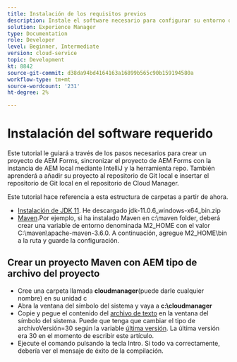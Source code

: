 ```yaml
---
title: Instalación de los requisitos previos
description: Instale el software necesario para configurar su entorno de desarrollo
solution: Experience Manager
type: Documentation
role: Developer
level: Beginner, Intermediate
version: cloud-service
topic: Development
kt: 8842
source-git-commit: d38da94bd4164163a16899b565c90b159194580a
workflow-type: tm+mt
source-wordcount: '231'
ht-degree: 2%

---
```



# Instalación del software requerido

Este tutorial le guiará a través de los pasos necesarios para crear un proyecto de AEM Forms, sincronizar el proyecto de AEM Forms con la instancia de AEM local mediante IntelliJ y la herramienta repo. También aprenderá a añadir su proyecto al repositorio de Git local e insertar el repositorio de Git local en el repositorio de Cloud Manager.




Este tutorial hace referencia a esta estructura de carpetas a partir de ahora.

* [Instalación de JDK 11](https://www.oracle.com/java/technologies/downloads/#java11-windows). He descargado jdk-11.0.6_windows-x64_bin.zip
* [Maven](https://maven.apache.org/guides/getting-started/windows-prerequisites.html).Por ejemplo, si ha instalado Maven en c:\maven folder, deberá crear una variable de entorno denominada M2_HOME con el valor C:\maven\apache-maven-3.6.0. A continuación, agregue M2_HOME\bin a la ruta y guarde la configuración.

## Crear un proyecto Maven con AEM tipo de archivo del proyecto

* Cree una carpeta llamada **cloudmanager**(puede darle cualquier nombre) en su unidad c
* Abra la ventana del símbolo del sistema y vaya a **c:\cloudmanager**
* Copie y pegue el contenido del [archivo de texto](assets/creating-maven-project.txt) en la ventana del símbolo del sistema. Puede que tenga que cambiar el tipo de archivoVersión=30 según la variable [última versión](https://github.com/adobe/aem-project-archetype/releases). La última versión era 30 en el momento de escribir este artículo.
* Ejecute el comando pulsando la tecla Intro. Si todo va correctamente, debería ver el mensaje de éxito de la compilación.





